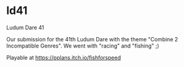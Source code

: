 # ld41
Ludum Dare 41

Our submission for the 41th Ludum Dare with the theme "Combine 2 Incompatible Genres".
We went with "racing" and "fishing" ;)

Playable at https://pplans.itch.io/fishforspeed
